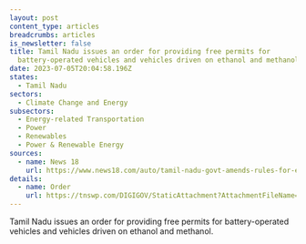 ```yaml
---
layout: post
content_type: articles
breadcrumbs: articles
is_newsletter: false
title: Tamil Nadu issues an order for providing free permits for
  battery-operated vehicles and vehicles driven on ethanol and methanol
date: 2023-07-05T20:04:58.196Z
states:
  - Tamil Nadu
sectors:
  - Climate Change and Energy
subsectors:
  - Energy-related Transportation
  - Power
  - Renewables
  - Power & Renewable Energy
sources:
  - name: News 18
    url: https://www.news18.com/auto/tamil-nadu-govt-amends-rules-for-evs-and-green-fuel-vehicles-does-away-with-permit-fee-8220727.html
details:
  - name: Order
    url: https://tnswp.com/DIGIGOV/StaticAttachment?AttachmentFileName=/pdf/poli_noti/Battery-GO.pdf
---
```

Tamil Nadu issues an order for providing free permits for battery-operated vehicles and vehicles driven on ethanol and methanol.
